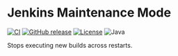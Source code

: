# Jenkins Maintenance Mode

[![CI](https://github.com/offa/maintenance-mode/workflows/ci/badge.svg)](https://github.com/offa/maintenance-mode/actions)
[![GitHub release](https://img.shields.io/github/release/offa/maintenance-mode.svg)](https://github.com/offa/maintenance-mode/releases)
[![License](https://img.shields.io/badge/license-MIT-yellow.svg)](LICENSE)
![Java](https://img.shields.io/badge/java-1.8-green.svg)

Stops executing new builds across restarts.
